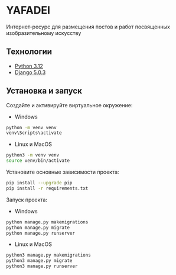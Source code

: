 # YAFADEI
Интернет-ресурс для размещения постов и работ посвященных изобразительному искусству


## Технологии 

- [Python 3.12](https://www.python.org/)
- [Django 5.0.3](https://www.djangoproject.com/) 


## Установка и запуск 

Создайте и активируйте виртуальное окружение:
* Windows

```sh
python -m venv venv
venv\Scripts\activate
```
* Linux и MacOS

```sh
python3 -m venv venv
source venv/bin/activate
```

Установите основные зависимости проекта:
```sh
pip install --upgrade pip
pip install -r requirements.txt
```
Запуск проекта:
* Windows
```sh
python manage.py makemigrations
python manage.py migrate
python manage.py runserver
```
* Linux и MacOS
```sh
python3 manage.py makemigrations
python3 manage.py migrate
python3 manage.py runserver
```